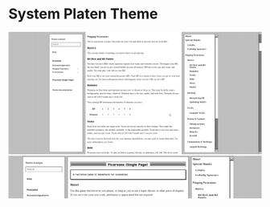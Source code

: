 # System Platen Theme

![Screenshot of a page with this theme.](example1.png)
![Detail shot of a header of a page with this theme.](example2.png)